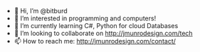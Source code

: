 - 👋 Hi, I’m @bitburd
- 👀 I’m interested in programming and computers!
- 🌱 I’m currently learning C#, Python for cloud Databases
- 💞️ I’m looking to collaborate on http://jmunrodesign.com/tech
- 📫 How to reach me: http://jmunrodesign.com/contact/

<!---
bitburd/bitburd is a ✨ special ✨ repository because its `README.md` (this file) appears on your GitHub profile.
You can click the Preview link to take a look at your changes.
--->
